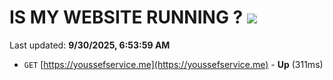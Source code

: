 # IS MY WEBSITE RUNNING ? [![](https://img.shields.io/static/v1?label=Sponsor&message=%E2%9D%A4&logo=GitHub&color=%23fe8e86)](https://github.com/sponsors/Youssef-Lehmam)

Last updated: **9/30/2025, 6:53:59 AM**

- `GET` [https://youssefservice.me](https://youssefservice.me) - **Up** (311ms)
